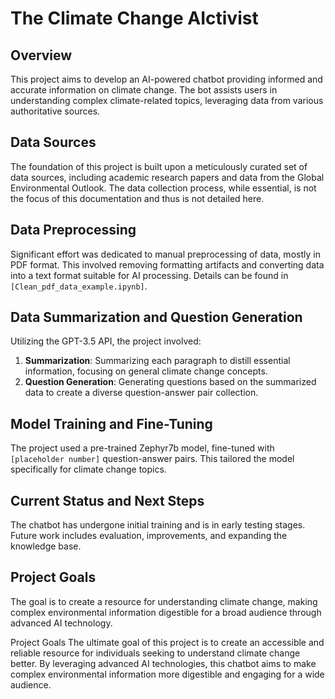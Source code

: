 # The Climate Change AIctivist

## Overview
This project aims to develop an AI-powered chatbot providing informed and accurate information on climate change. The bot assists users in understanding complex climate-related topics, leveraging data from various authoritative sources.

## Data Sources
The foundation of this project is built upon a meticulously curated set of data sources, including academic research papers and data from the Global Environmental Outlook. The data collection process, while essential, is not the focus of this documentation and thus is not detailed here.

## Data Preprocessing
Significant effort was dedicated to manual preprocessing of data, mostly in PDF format. This involved removing formatting artifacts and converting data into a text format suitable for AI processing. Details can be found in `[Clean_pdf_data_example.ipynb]`.

## Data Summarization and Question Generation
Utilizing the GPT-3.5 API, the project involved:
1. **Summarization**: Summarizing each paragraph to distill essential information, focusing on general climate change concepts.
2. **Question Generation**: Generating questions based on the summarized data to create a diverse question-answer pair collection.

## Model Training and Fine-Tuning
The project used a pre-trained Zephyr7b model, fine-tuned with `[placeholder number]` question-answer pairs. This tailored the model specifically for climate change topics.

## Current Status and Next Steps
The chatbot has undergone initial training and is in early testing stages. Future work includes evaluation, improvements, and expanding the knowledge base.

## Project Goals
The goal is to create a resource for understanding climate change, making complex environmental information digestible for a broad audience through advanced AI technology.


Project Goals
The ultimate goal of this project is to create an accessible and reliable resource for individuals seeking to understand climate change better. By leveraging advanced AI technologies, this chatbot aims to make complex environmental information more digestible and engaging for a wide audience.
